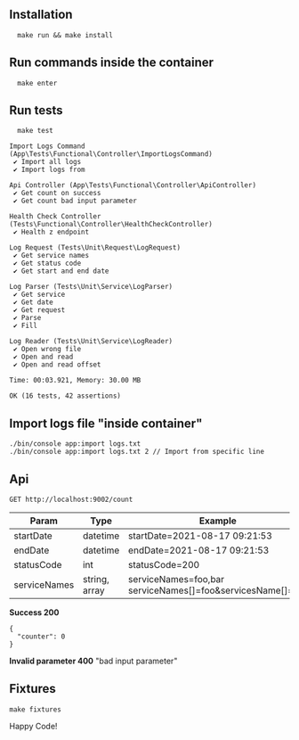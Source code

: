 ## Installation

```
  make run && make install
```

## Run commands inside the container

```
  make enter
```

## Run tests

```
  make test
```

```
Import Logs Command (App\Tests\Functional\Controller\ImportLogsCommand)
 ✔ Import all logs
 ✔ Import logs from

Api Controller (App\Tests\Functional\Controller\ApiController)
 ✔ Get count on success
 ✔ Get count bad input parameter

Health Check Controller (Tests\Functional\Controller\HealthCheckController)
 ✔ Health z endpoint

Log Request (Tests\Unit\Request\LogRequest)
 ✔ Get service names
 ✔ Get status code
 ✔ Get start and end date

Log Parser (Tests\Unit\Service\LogParser)
 ✔ Get service
 ✔ Get date
 ✔ Get request
 ✔ Parse
 ✔ Fill

Log Reader (Tests\Unit\Service\LogReader)
 ✔ Open wrong file
 ✔ Open and read
 ✔ Open and read offset

Time: 00:03.921, Memory: 30.00 MB

OK (16 tests, 42 assertions)
```

## Import logs file "inside container"

```
./bin/console app:import logs.txt
./bin/console app:import logs.txt 2 // Import from specific line
```

## Api

`GET http://localhost:9002/count`

| Param         | Type     | Example | Required |
|--------------|-----------|------------|------------| 
| startDate | datetime     |  startDate=2021-08-17 09:21:53     | optional
| endDate | datetime     |  endDate=2021-08-17 09:21:53     | optional
| statusCode | int     |  statusCode=200     | optional
| serviceNames | string, array     |  serviceNames=foo,bar  serviceNames[]=foo&servicesName[]=bar   | optional

**Success 200**
```
{
  "counter": 0
}
```

**Invalid parameter 400**
"bad input parameter"

## Fixtures

```
make fixtures
```

Happy Code!
